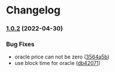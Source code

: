 # Changelog

### [1.0.2](https://www.github.com/BendDAO/bend-protocol/compare/v1.0.1...v1.0.2) (2022-04-30)


### Bug Fixes

* oracle price can not be zero ([3564a5b](https://www.github.com/BendDAO/bend-protocol/commit/3564a5b806ae9816b616d8eb8bbe7bcab38c4c81))
* use block time for oracle ([db42071](https://www.github.com/BendDAO/bend-protocol/commit/db42071a5f227ec2b19fb0c8f47bf2f9f9ee1c72))
